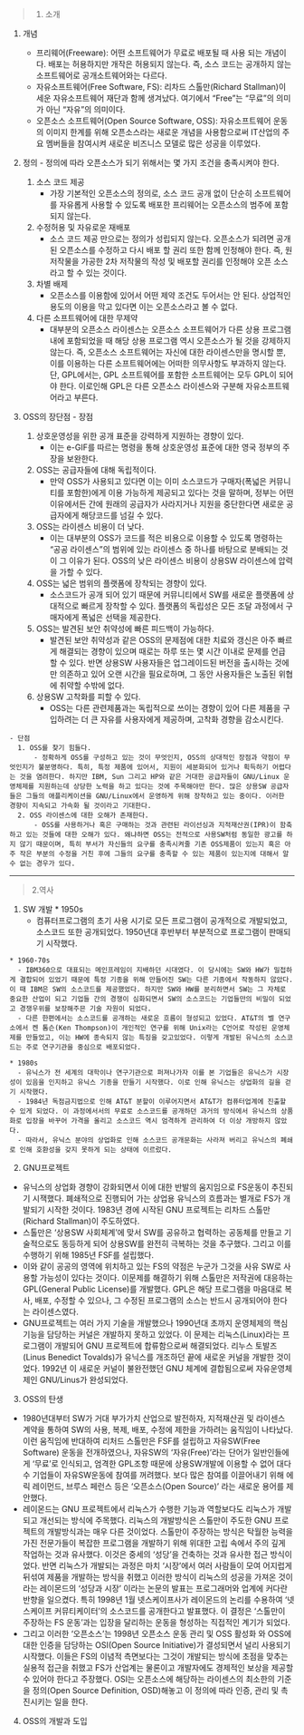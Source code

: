 >1. 소개
  1. 개념
      - 프리웨어(Freeware): 어떤 소프트웨어가 무료로 배포될 때 사용 되는 개념이다. 배포는 허용하지만 개작은 허용되지 않는다. 즉, 소스	코드는 공개하지 않는 소프트웨어로 공개소트웨어와는 다르다.
      - 자유소프트웨어(Free Software, FS): 리차드 스톨만(Richard Stallman)이 세운 자유소프트웨어 재단과 함께 생겨났다. 여기에서 “Free”는 “무료”의 의미가 아닌 “자유”의 의미이다.
      - 오픈소스 소프트웨어(Open Source Software, OSS): 자유소프트웨어 운동의 이미지 한계를 위해 오픈소스라는 새로운 개념을 사용함으로써 IT산업의 주요 멤버들을 	참여시켜 새로운 비즈니스 모델로 많은 성공을 이루었다.

  2. 정의
    - 정의에 따라 오픈소스가 되기 위해서는 몇 가지 조건을 충족시켜야 한다. 
      1. 소스 코드 제공
          - 가장 기본적인 오픈소스의 정의로, 소스 코드 공개 없이 단순히 소프트웨어를 자유롭게 사용할 수 있도록 배포한 프리웨어는 오픈소스의 범주에 포함되지 않는다.
      2. 수정허용 및 자유로운 재배포 
          - 소스 코드 제공 만으로는 정의가 성립되지 않는다. 오픈소스가 되려면 공개 된 오픈소스를 수정하고 다시 배포	할 권리 또한 함께 인정해야 한다. 즉, 원저작물을 가공한 2차 저작물의 작성 및 배포할 권리를 인정해야 오픈	소스라고 할 수 있는 것이다.
      3. 차별 배제
          - 오픈소스를 이용함에 있어서 어떤 제약 조건도 두어서는 안 된다. 상업적인 용도의 이용을 막고 있다면 이는 오픈소스라고 볼 수 없다.
      4. 다른 소프트웨어에 대한 무제약
          - 대부분의 오픈소스 라이센스는 오픈소스 소프트웨어가 다른 상용 프로그램 내에 포함되었을 때 해당 상용 프로그램 역시 오픈소스가 될 것을 강제하지 않는다. 즉, 오픈소스 소프트웨어는 자신에 대한 라이센스만을	명시할 뿐, 이를 이용하는 다른 소프트웨어에는 어떠한 의무사항도 부과하지 않는다. 단, GPL에서는, GPL 소프트웨어를 포함한 소프트웨어는 모두 GPL이 되어야 한다. 이로인해 GPL은 다른 오픈소스 라이센스와 구분해 자유소프트웨어라고 부른다.

  3. OSS의 장단점
    - 장점
      1. 상호운영성을 위한 공개 표준을 강력하게 지원하는 경향이 있다.
          - 이는 e-GIF를 따르는 명령을 통해 상호운영성 표준에 대한 영국 정부의 주장을 보완한다.
      2. OSS는 공급자들에 대해 독립적이다.
          - 만약 OSS가 사용되고 있다면 이는 이미 소스코드가 구매자(폭넓은 커뮤니티를 포함한)에게 이용 가능하게 제공되고 있다는 것을 말하며, 정부는 어떤 이유에서든 간에 원래의 공급자가 사라지거나 지원을 중단한다면 새로운 공급자에게 해당코드를 넘길 수 있다.
      3. OSS는 라이센스 비용이 더 낮다.
          - 이는 대부분의 OSS가 코드를 적은 비용으로 이용할 수 있도록 명령하는 “공공 라이센스”의 범위에 있는 라이센스 중 하나를 바탕으로 분배되는 것이 그 이유가 된다. OSS의 낮은 라이센스 비용이 상용SW 라이센스에 압력을 가할 수 있다.
      4. OSS는 넓은 범위의 플랫폼에 장착되는 경향이 있다.
          - 소스코드가 공개 되어 있기 때문에 커뮤니티에서 SW를 새로운 플랫폼에 상대적으로 빠르게 장착할 수 있다. 플랫폼의 독립성은 모든 조달 과정에서 구매자에게 폭넓은 선택을 제공한다.
      5. OSS는 발견된 보안 취약성에 빠른 피드백이 가능하다.
          - 발견된 보안 취약성과 같은 OSS의 문제점에 대한 치료와 갱신은 아주 빠르게 해결되는 경향이 있으며 때로는 하루 또는 몇 시간 이내로 문제를 언급 할 수 있다. 반면 상용SW 사용자들은 업그레이드된 버전을 출시하는 것에만 의존하고 있어 오랜 시간을 필요로하며, 그 동안 사용자들은 노출된 위협에 취약할 수밖에 없다.
      6. 상용SW 고착화를 피할 수 있다.
          - OSS는 다른 관련제품과는 독립적으로 쓰이는 경향이 있어 다른 제품을 구입하려는 더 큰 자유를 사용자에게 제공하며, 고착화 경향을 감소시킨다.

    - 단점
      1. OSS를 찾기 힘들다.
          - 정확하게 OSS를 구성하고 있는 것이 무엇인지, OSS의 상대적인 장점과 약점이 무엇인지가 불분명하다. 특히, 특정 제품에 있어서, 지원이 세분화되어 있거나 획득하기 어렵다는 것을 염려한다. 하지만 IBM, Sun 그리고 HP와 같은 거대한 공급자들이 GNU/Linux 운영체제를 지원하는데 상당한 노력을 하고 있다는 것에 주목해야만 한다. 많은 상용SW 공급자들은 그들의 애플리케이션을 GNU/Linux에서 운영하게 위해 장착하고 있는 중이다. 이러한 경향이 지속되고 가속화 될 것이라고 기대한다.
      2. OSS 라이센스에 대한 오해가 존재한다.
          - OSS를 사용하거나 혹은 구매하는 것과 관련된 라이선싱과 지적재산권(IPR)이 함축하고 있는 것들에 대한 오해가 있다. 왜냐하면 OSS는 전적으로 사용SW처럼 동일한 광고를 하지 않기 때문이며, 특히 부서가 자신들의 요구를 충족시켜줄 기존 OSS제품이 있는지 혹은 아주 작은 부분의 수정을 거친 후에 그들의 요구를 충족할 수 있는 제품이 있는지에 대해서 알 수 없는 경우가 있다. 
    
---

>2.역사
  1. SW 개발
    * 1950s
      - 컴퓨터프로그램의 초기 사용 시기로 모든 프로그램이 공개적으로 개발되었고, 소스코드 또한 공개되었다. 1950년대 후반부터 부분적으로 프로그램이 판매되기 시작했다.

    * 1960-70s
      - IBM360으로 대표되는 메인프레임이 지배하던 시대였다. 이 당시에는 SW와 HW가 밀접하게 결합되어 있었기 때문에 특정 기종을 위해 만들어진 SW는 다른 기종에서 작동하지 않았다. 이 때 IBM은 SW의 소스코드를 제공했었다. 하지만 SW와 HW를 분리하면서 SW는 그 자체로 중요한 산업이 되고 기업들 간의 경쟁이 심화되면서 SW의 소스코드는 기업들만의 비밀이 되었고 경쟁우위를 보장해주믄 기술 자원이 되었다.
      - 다른 한편에서는 소스코드를 공개하는 새로운 흐름이 형성되고 있었다. AT&T의 벨 연구소에서 켄 톰슨(Ken Thompson)이 개인적인 연구를 위해 Unix라는 C언어로 작성된 운영체제를 만들었고, 이는 HW에 종속되지 않는 특징을 갖고있었다. 이렇게 개발된 유닉스의 소스코드는 주로 연구기관을 중심으로 배포되었다.

    * 1980s
      - 유닉스가 전 세계의 대학이나 연구기관으로 퍼져나가자 이를 본 기업들은 유닉스가 시장성이 있음을 인지하고 유닉스 기종을 만들기 시작했다. 이로 인해 유닉스는 상업화의 길을 걷기 시작했다. 
      - 1984년 독점금지법으로 인해 AT&T 분할이 이루어지면서 AT&T가 컴퓨터업계에 진출할 수 있게 되었다. 이 과정에서서의 무료로 소스코드를 공개하던 과거의 방식에서 유닉스의 상품화로 입장을 바꾸어 가격을 올리고 소스코드 역시 엄격하게 관리하여 더 이상 개방하지 않았다.
      - 따라서, 유닉스 분야의 상업화로 인해 소스코드 공개문화는 사라져 버리고 유닉스의 폐쇄로 인해 호환성을 갖지 못하게 되는 상태에 이르렀다.

  2. GNU프로젝트
   - 유닉스의 상업화 경향이 강화되면서 이에 대한 반발의 움지임으로 FS운동이 추진되기 시잭했다. 폐쇄적으로 진행되어 가는 상업용 유닉스의 흐름과는 별개로 FS가 개발되기 시작한 것이다. 1983년 경에 시작된 GNU 프로젝트는 리차드 스톨만(Richard Stallman)이 주도하였다. 
   - 스톨만은 ‘상용SW 사회체계’에 맞서 SW를 공유하고 협력하는 공동체를 만들고 기술적으로도 동등하게 되어 상용SW를 완전히 극복하는 것을 추구했다. 그리고 이를 수행하기 위해 1985년 FSF를 설립했다.
   - 이와 같이 공공의 영역에 위치하고 있는 FS의 약점은 누군가 그것을 사유 SW로 사용할 가능성이 있다는 것이다. 이문제를 해결하기 위해 스톨만은 저작권에 대응하는 GPL(General Public License)를 개발했다. GPL은 해당 프로그램을 마음대로 복사, 배포, 수정할 수 있으나, 그 수정된 프로그램의 소스는 반드시 공개되어야 한다는 라이센스였다.
   - GNU프로젝트는 여러 가지 기술을 개발했으나 1990년대 초까지 운영체제의 핵심기능을 담당하는 커널은 개발하지 못하고 있었다. 이 문제는 리눅스(Linux)라는 프로그램이 개발되어 GNU 프로젝트에 합류함으로써 해결되었다. 리누스 토발즈(Linus Benedict Tovalds)가 유닉스를 개조하던 끝에 새로운 커널을 개발한 것이었다. 1992년 이 새로운 커널이 불완전했던 GNU 체계에 결합됨으로써 자유운영체제인 GNU/Linus가 완성되었다.

  3. OSS의 탄생
   - 1980년대부터 SW가 거대 부가가치 산업으로 발전하자, 지적재산권 및 라이센스 계약을 통하여 SW의 사용, 복제, 배포, 수정에 제한을 가하려는 움직임이 나타났다. 이런 움직임에 반대하여 리처드 스톨만은 FSF를 설립하고 자유SW(Free Software) 운동을 전개하였으나, 자유SW의 ‘자유(Free)’라는 단어가 일반인들에게 ‘무료’로 인식되고, 엄격한 GPL조항 때문에 상용SW개발에 이용할 수 없어 대다수 기업들이 자유SW운동에 참여를 꺼려했다. 보다 많은 참여를 이끌어내기 위해 에릭 레이먼드, 브루스 페런스 등은 ‘오픈소스(Open Source)’ 라는 새로운 용어를 제안했다. 
   - 레이몬드는 GNU 프로젝트에서 리눅스가 수행한 기능과 역할보다도 리눅스가 개발되고 개선되는 방식에 주목했다. 리눅스의 개발방식은 스톨만이 주도한 GNU 프로젝트의 개발방식과는 매우 다른 것이었다. 스톨만이 주장하는 방식은 탁월한 능력을 가진 전문가들이 복잡한 프로그램을 개발하기 위해 위대한 고립 속에서 주의 깊게 작업하는 것과 유사했다. 이것은 중세의 ‘성당’을 건축하는 것과 유사한 접근 방식이었다. 반면 리눅스가 개발되는 과정은 마치 ‘시장’에서 여러 사람들이 모여 어지럽게 뒤섞여 제품을 개발하는 방식을 취했고 이러한 방식이 리눅스의 성공을 가져온 것이라는 레이몬드의 ‘성당과 시장’ 이라는 논문의 발표는 프로그래머와 업계에 커다란 반향을 일으켰다. 특히 1998년 1월 넷스케이프사가 레이몬드의 논리를 수용하여 ‘넷스케이프 커뮤티케이터’의 소스코드를 공개한다고 발표했다. 이 결정은 ‘스톨만이 주장하는 FS 운동’과는 입장을 달리하는 운동을 형성하는 직접적인 계기가 되었다.
   - 그리고 이러한 ‘오픈소스’는 1998년 오픈소스 운동 관리 및 OSS 활성화 와 OSS에 대한 인증을 담당하는 OSI(Open Source Initiative)가 결성되면서 널리 사용되기 시작했다. 이들은 FS의 이념적 측면보다는 그것이 개발되는 방식에 초점을 맞추는 실용적 접근을 취했고 FS가 산업계는 물론이고 개발자에도 경제적인 보상을 제공할 수 있어야 한다고 주장했다. OSI는 오픈소스에 해당하는 라이센스의 최소한의 기준을 정의(Open Source Definition, OSD)해놓고 이 정의에 따라 인증, 관리 및 촉진시키는 일을 한다.

  4. OSS의 개발과 도입
 

